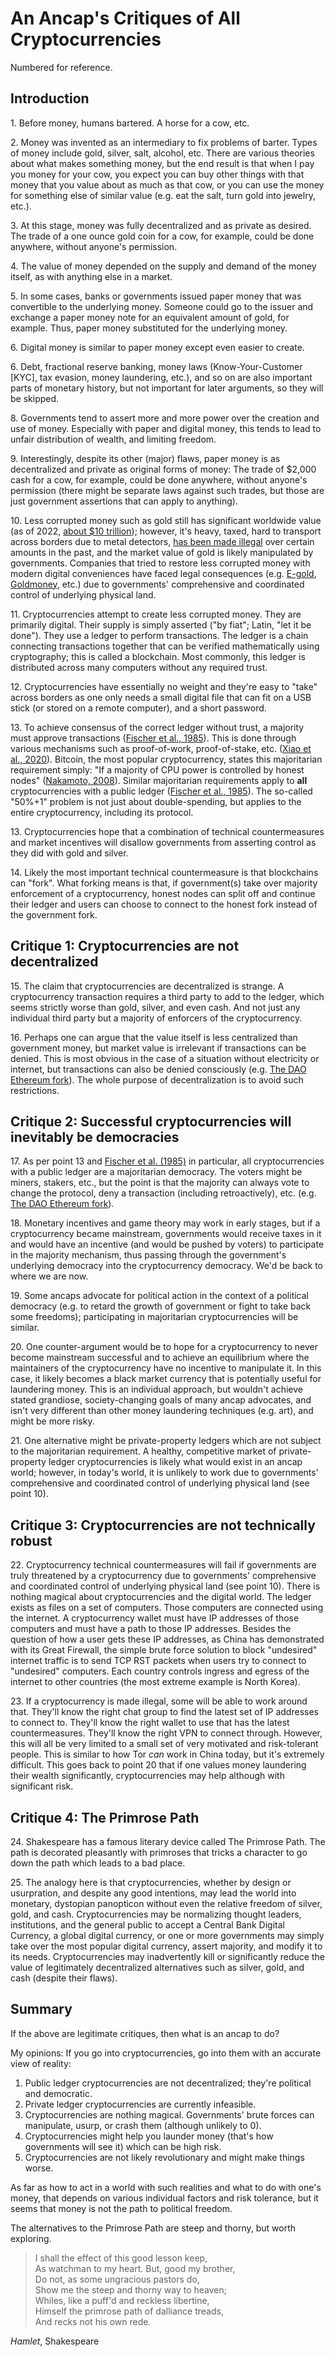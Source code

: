 # An Ancap's Critiques of All Cryptocurrencies

Numbered for reference.

## Introduction

1\. Before money, humans bartered. A horse for a cow, etc.

2\. Money was invented as an intermediary to fix problems of barter. Types of money include gold, silver, salt, alcohol, etc. There are various theories about what makes something money, but the end result is that when I pay you money for your cow, you expect you can buy other things with that money that you value about as much as that cow, or you can use the money for something else of similar value (e.g. eat the salt, turn gold into jewelry, etc.).

3\. At this stage, money was fully decentralized and as private as desired. The trade of a one ounce gold coin for a cow, for example, could be done anywhere, without anyone's permission.

4\. The value of money depended on the supply and demand of the money itself, as with anything else in a market.

5\. In some cases, banks or governments issued paper money that was convertible to the underlying money. Someone could go to the issuer and exchange a paper money note for an equivalent amount of gold, for example. Thus, paper money substituted for the underlying money.

6\. Digital money is similar to paper money except even easier to create.

6\. Debt, fractional reserve banking, money laws (Know-Your-Customer [KYC], tax evasion, money laundering, etc.), and so on are also important parts of monetary history, but not important for later arguments, so they will be skipped.

8\. Governments tend to assert more and more power over the creation and use of money. Especially with paper and digital money, this tends to lead to unfair distribution of wealth, and limiting freedom.

9\. Interestingly, despite its other (major) flaws, paper money is as decentralized and private as original forms of money: The trade of $2,000 cash for a cow, for example, could be done anywhere, without anyone's permission (there might be separate laws against such trades, but those are just government assertions that can apply to anything).

10\. Less corrupted money such as gold still has significant worldwide value (as of 2022, [about $10 trillion](https://www.forbes.com/sites/stevenehrlich/2021/12/28/six-numbers-that-defined-cryptos-record-year/)); however, it's heavy, taxed, hard to transport across borders due to metal detectors, [has been made illegal](https://en.wikipedia.org/wiki/Executive_Order_6102) over certain amounts in the past, and the market value of gold is likely manipulated by governments. Companies that tried to restore less corrupted money with modern digital conveniences have faced legal consequences (e.g. [E-gold](https://en.wikipedia.org/wiki/E-gold), [Goldmoney](https://www.bbc.com/news/world-europe-jersey-57357523), etc.) due to governments' comprehensive and coordinated control of underlying physical land.

11\. Cryptocurrencies attempt to create less corrupted money. They are primarily digital. Their supply is simply asserted ("by fiat"; Latin, "let it be done"). They use a ledger to perform transactions. The ledger is a chain connecting transactions together that can be verified mathematically using cryptography; this is called a blockchain. Most commonly, this ledger is distributed across many computers without any required trust.

12\. Cryptocurrencies have essentially no weight and they're easy to "take" across borders as one only needs a small digital file that can fit on a USB stick (or stored on a remote computer), and a short password.

13\. To achieve consensus of the correct ledger without trust, a majority must approve transactions ([Fischer et al., 1985](https://doi.org/10.1145/3149.214121)). This is done through various mechanisms such as proof-of-work, proof-of-stake, etc. ([Xiao et al., 2020](https://doi.org/10.1109/COMST.2020.2969706)). Bitcoin, the most popular cryptocurrency, states this majoritarian requirement simply: "If a majority of CPU power is controlled by honest nodes" ([Nakamoto, 2008](https://bitcoin.org/bitcoin.pdf)). Similar majoritarian requirements apply to **all** cryptocurrencies with a public ledger ([Fischer et al., 1985](https://doi.org/10.1145/3149.214121)). The so-called "50%+1" problem is not just about double-spending, but applies to the entire cryptocurrency, including its protocol.

13\. Cryptocurrencies hope that a combination of technical countermeasures and market incentives will disallow governments from asserting control as they did with gold and silver.

14\. Likely the most important technical countermeasure is that blockchains can "fork". What forking means is that, if government(s) take over majority enforcement of a cryptocurrency, honest nodes can split off and continue their ledger and users can choose to connect to the honest fork instead of the government fork.

## Critique 1: Cryptocurrencies are not decentralized

15\. The claim that cryptocurrencies are decentralized is strange. A cryptocurrency transaction requires a third party to add to the ledger, which seems strictly worse than gold, silver, and even cash. And not just any individual third party but a majority of enforcers of the cryptocurrency.

16\. Perhaps one can argue that the value itself is less centralized than government money, but market value is irrelevant if transactions can be denied. This is most obvious in the case of a situation without electricity or internet, but transactions can also be denied consciously (e.g. [The DAO Ethereum fork](https://en.wikipedia.org/wiki/The_DAO_(organization))). The whole purpose of decentralization is to avoid such restrictions.

## Critique 2: Successful cryptocurrencies will inevitably be democracies

17\. As per point 13 and [Fischer et al. (1985)](https://doi.org/10.1145/3149.214121) in particular, all cryptocurrencies with a public ledger are a majoritarian democracy. The voters might be miners, stakers, etc., but the point is that the majority can always vote to change the protocol, deny a transaction (including retroactively), etc. (e.g. [The DAO Ethereum fork](https://en.wikipedia.org/wiki/The_DAO_(organization))).

18\. Monetary incentives and game theory may work in early stages, but if a cryptocurrency became mainstream, governments would receive taxes in it and would have an incentive (and would be pushed by voters) to participate in the majority mechanism, thus passing through the government's underlying democracy into the cryptocurrency democracy. We'd be back to where we are now.

19\. Some ancaps advocate for political action in the context of a political democracy (e.g. to retard the growth of government or fight to take back some freedoms); participating in majoritarian cryptocurrencies will be similar.

20\. One counter-argument would be to hope for a cryptocurrency to never become mainstream successful and to achieve an equilibrium where the maintainers of the cryptocurrency have no incentive to manipulate it. In this case, it likely becomes a black market currency that is potentially useful for laundering money. This is an individual approach, but wouldn't achieve stated grandiose, society-changing goals of many ancap advocates, and isn't very different than other money laundering techniques (e.g. art), and might be more risky.

21\. One alternative might be private-property ledgers which are not subject to the majoritarian requirement. A healthy, competitive market of private-property ledger cryptocurrencies is likely what would exist in an ancap world; however, in today's world, it is unlikely to work due to governments' comprehensive and coordinated control of underlying physical land (see point 10).

## Critique 3: Cryptocurrencies are not technically robust

22\. Cryptocurrency technical countermeasures will fail if governments are truly threatened by a cryptocurrency due to governments' comprehensive and coordinated control of underlying physical land (see point 10). There is nothing magical about cryptocurrencies and the digital world. The ledger exists as files on a set of computers. Those computers are connected using the internet. A cryptocurrency wallet must have IP addresses of those computers and must have a path to those IP addresses. Besides the question of how a user gets these IP addresses, as China has demonstrated with its Great Firewall, the simple brute force solution to block "undesired" internet traffic is to send TCP RST packets when users try to connect to "undesired" computers. Each country controls ingress and egress of the internet to other countries (the most extreme example is North Korea).

23\. If a cryptocurrency is made illegal, some will be able to work around that. They'll know the right chat group to find the latest set of IP addresses to connect to. They'll know the right wallet to use that has the latest countermeasures. They'll know the right VPN to connect through. However, this will all be very limited to a small set of very motivated and risk-tolerant people. This is similar to how Tor *can* work in China today, but it's extremely difficult. This goes back to point 20 that if one values money laundering their wealth significantly, cryptocurrencies may help although with significant risk.

## Critique 4: The Primrose Path

24\. Shakespeare has a famous literary device called The Primrose Path. The path is decorated pleasantly with primroses that tricks a character to go down the path which leads to a bad place.

25\. The analogy here is that cryptocurrencies, whether by design or usurpration, and despite any good intentions, may lead the world into monetary, dystopian panopticon without even the relative freedom of silver, gold, and cash. Cryptocurrencies may be normalizing thought leaders, institutions, and the general public to accept a Central Bank Digital Currency, a global digital currency, or one or more governments may simply take over the most popular digital currency, assert majority, and modify it to its needs. Cryptocurrencies may inadvertently kill or significantly reduce the value of legitimately decentralized alternatives such as silver, gold, and cash (despite their flaws).

## Summary

If the above are legitimate critiques, then what is an ancap to do? 

My opinions: If you go into cryptocurrencies, go into them with an accurate view of reality:

1. Public ledger cryptocurrencies are not decentralized; they're political and democratic.
2. Private ledger cryptocurrencies are currently infeasible.
3. Cryptocurrencies are nothing magical. Governments' brute forces can manipulate, usurp, or crash them (although unlikely to 0).
2. Cryptocurrencies might help you launder money (that's how governments will see it) which can be high risk.
3. Cryptocurrencies are not likely revolutionary and might make things worse.

As far as how to act in a world with such realities and what to do with one's money, that depends on various individual factors and risk tolerance, but it seems that money is not the path to political freedom.

The alternatives to the Primrose Path are steep and thorny, but worth exploring.

> I shall the effect of this good lesson keep, \
> As watchman to my heart. But, good my brother, \
> Do not, as some ungracious pastors do, \
> Show me the steep and thorny way to heaven; \
> Whiles, like a puff'd and reckless libertine, \
> Himself the primrose path of dalliance treads, \
> And recks not his own rede.

*Hamlet*, Shakespeare
